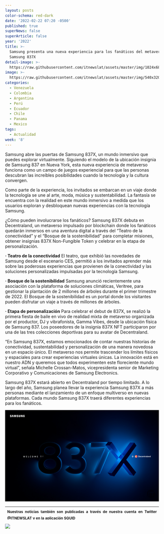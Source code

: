 ```yaml
---
layout: posts
color-schema: red-dark
date: '2022-02-22 07:20 -0500'
published: true
superNews: false
superArticle: false
year: '2022'
title: >-
  Samsung presenta una nueva experiencia para los fanáticos del metaverso con
  Samsung 837X
detail-image: >-
  https://raw.githubusercontent.com/itnewslat/assets/master/img/1024x680/837X-g.jpg
image: >-
  https://raw.githubusercontent.com/itnewslat/assets/master/img/540x320/837X-p.jpg
categories:
  - Venezuela
  - Colombia
  - Argentina
  - Perú
  - Ecuador
  - Chile
  - Panama
  - Mexico
tags:
  - Actualidad
week: '8'
---
```

Samsung abre las puertas de Samsung 837X, un mundo inmersivo que puedes explorar virtualmente. Siguiendo el modelo de la ubicación insignia de Samsung 837 en Nueva York, esta nueva experiencia de metaverso funciona como un campo de juegos experiencial para que las personas descubran las increíbles posibilidades cuando la tecnología y la cultura convergen.
 
Como parte de la experiencia, los invitados se embarcan en un viaje donde la tecnología se une al arte, moda, música y sustentabilidad. La fantasía se encuentra con la realidad en este mundo inmersivo a medida que los usuarios exploran y desbloquean nuevas experiencias con la tecnología Samsung.
 
¿Cómo pueden involucrarse los fanáticos? Samsung 837X debuta en Decentraland, un metaverso impulsado por blockchain donde los fanáticos quedarán inmersos en una aventura digital a través del “Teatro de la conectividad” y el “Bosque de la sostenibilidad” para completar misiones, obtener insignias 837X Non-Fungible Token y celebrar en la etapa de personalización.

**·       Teatro de la conectividad**
El teatro, que exhibió las novedades de Samsung desde el escenario CES, permitió a los invitados aprender más sobre las poderosas experiencias que provienen de la conectividad y las soluciones personalizadas impulsadas por la tecnología Samsung.
 
**·       Bosque de la sostenibilidad**
Samsung anunció recientemente una asociación con la plataforma de soluciones climáticas, Veritree, para gestionar la plantación de 2 millones de árboles durante el primer trimestre de 2022. El Bosque de la sostenibilidad es un portal donde los visitantes pueden disfrutar un viaje a través de millones de árboles.
 
**·       Etapa de personalización**
Para celebrar el debut de 837X, se realizó la primera fiesta de baile en vivo de realidad mixta de metaverso organizada por el productor, DJ y vibrafonista, Gamma Vibes, desde la ubicación física de Samsung 837. Los poseedores de la insignia 837X NFT participaron por una de las tres colecciones deportivas para su avatar de Decentraland.
 
“En Samsung 837X, estamos emocionados de contar nuestras historias de conectividad, sustentabilidad y personalización de una manera novedosa en un espacio único. El metaverso nos permite trascender los límites físicos y espaciales para crear experiencias virtuales únicas. La innovación está en nuestro ADN y queremos que todos experimenten este floreciente mundo virtual”, señala Michelle Crossan-Matos, vicepresidenta senior de Marketing Corporativo y Comunicaciones de Samsung Electronics.
 
Samsung 837X estará abierto en Decentraland por tiempo limitado. A lo largo del año, Samsung planea llevar la experiencia Samsung 837X a más personas mediante el lanzamiento de un enfoque multiverso en nuevas plataformas. Cada mundo Samsung 837X traerá diferentes experiencias para los fanáticos.

![](https://raw.githubusercontent.com/itnewslat/assets/master/img/540x320/837X-p.jpg)

<table style="height: 42px;" width="569">
<tbody>
<tr>
<td style="text-align: justify;"><sub><strong>Nuestras noticias también son publicadas a través de nuestra cuenta en Twitter <a href="https://twitter.com/itnewslat?lang=es">@ITNEWSLAT</a> y en la aplicación <a href="https://squidapp.co/en/">SQUID</a></strong></sub></td>
</tr>
</tbody>
</table>

<img src="https://tracker.metricool.com/c3po.jpg?hash=56f88a41e39ab42c063cc51676587a04"/>
